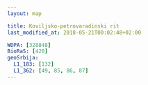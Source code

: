 ```yaml
---
layout: map

title: Koviljsko-petrovaradinski rit
last_modified_at: 2018-05-21T00:02:48+02:00

WDPA: [328848]
BioRaS: [420]
geoSrbija:
  L1_183: [132]
  L1_362: [49, 85, 86, 87]
---
```

